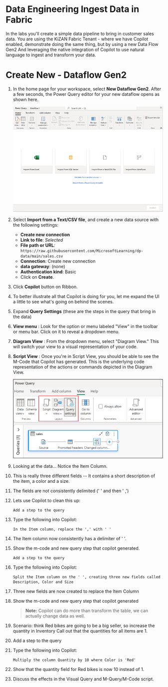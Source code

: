 # Data Engineering Ingest Data in Fabric

 In the labs you'll create a simple data pipeline to bring in customer sales data. You are using the KiZAN Fabric Tenant - where we have Copilot enabled, demonstrate doing the same thing, but by using a new Data Flow Gen2 And leveraging the native integration of Copilot to use natural language to ingest and transform your data.
 
# Create New - Dataflow Gen2

1. In the home page for your workspace, select **New Dataflow Gen2**. After a few seconds, the Power Query editor for your new dataflow opens as shown here.

   ![New dataflow.](./Images/new-dataflow.png)

1. Select **Import from a Text/CSV file**, and create a new data source with the following settings:

    - **Create new connection**
    - **Link to file**: *Selected*
    - **File path or URL**: `https://raw.githubusercontent.com/MicrosoftLearning/dp-data/main/sales.csv`
    - **Connection**: Create new connection
    - **data gateway**: (none)
    - **Authentication kind**: Basic
    - Click on **Create**.

1. Click **Copilot** button on Ribbon. 

1. To better illustrate all that Copilot is doing for you, let me expand the UI a little to see what's going on behind the scenes.

1. Expand **Query Settings** (these are the steps in the query that bring in the data)

1. **View menu** : Look for the option or menu labeled "View" in the toolbar or menu bar. Click on it to reveal a dropdown menu.

1. **Diagram View** : From the dropdown menu, select "Diagram View." This will switch your view to a visual representation of your code.

1. **Script View** : Once you're in Script View, you should be able to see the M-Code that Copilot has generated. This is the underlying code representation of the actions or commands depicted in the Diagram View.

   ![New dataflow.](./Images/1.png)

1. Looking at the data… Notice the Item Column.

1. This is really three different fields -- It contains a short description of the item, a color and a size.

1.	The fields are not consistently delimited (' ' and then ' ,')

1. Lets use Copilot to clean this up:

    ```
   	Add a step to the query
    ```
1. Type the following into Copilot:
 
    ```
    In the Item column, replace the ',' with ' '
    ```
 
1. The Item column now consistently has a delimiter of ' '.

1. Show the m-code and new query step that copilot generated.
 
   ```
   Add a step to the query
   ```

1. Type the following into Copilot:
 
    ```
    Split the Item column on the ' ', creating three new fields called Description, Color and Size
    ```
 
1. Three new fields are now created to replace the Item Column
 
1. Show the m-code and new query step that copilot generated
 
   >**Note:** Copilot can do more than transform the table, we can actually change data as well.

1. Scenario: think Red bikes are going to be a big seller, so increase the quantity in Inventory
Call out that the quantities for all items are 1.
 
1. Add a step to the query

1. Type the following into Copilot:
 
    ```
    Multiply the column Quantity by 10 where Color is 'Red'
    ```
 
1. Show that the quantity field for Red bikes is now 10 instead of 1.
 
1.	Discuss the effects in the Visual Query and M-Query/M-Code script.
 
